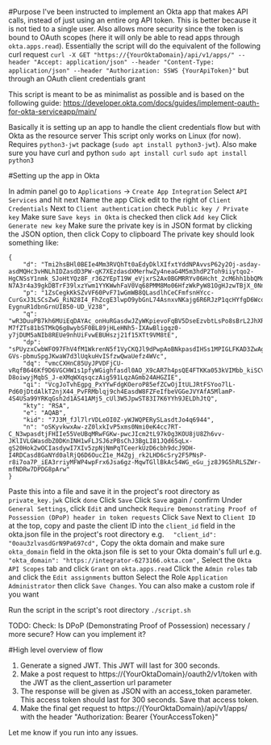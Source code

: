#Purpose
I've been instructed to implement an Okta app that makes API calls, instead of just using an entire org API token. This is better because it is not tied to a single user. Also allows more security since the token is bound to OAuth scopes (here it will only be able to read apps through `okta.apps.read`). Essentially the script will do the equivalent of the following curl request
`curl -X GET "https://{YourOktaDomain}/api/v1/apps/" --header "Accept: application/json" --header "Content-Type: application/json" --header "Authorization: SSWS {YourApiToken}"` but through an OAuth client credentials grant

This script is meant to be as minimalist as possible and is based on the following guide: https://developer.okta.com/docs/guides/implement-oauth-for-okta-serviceapp/main/

Basically it is setting up an app to handle the client credentials flow but with Okta as the resource server
This script only works on Linux (for now). Requires `python3-jwt` package (`sudo apt install python3-jwt`). Also make sure you have curl and python `sudo apt install curl` `sudo apt install python3`

#Setting up the app in Okta

In admin panel go to `Applications` -> `Create App Integration`
Select `API Services` and hit next
Name the app
Click edit to the right of `Client Credentials`
Next to `Client authentication` check `Public key / Private key`
Make sure `Save keys in Okta` is checked then click `Add key`
Click `Generate new key`
Make sure the private key is in JSON format by clicking the JSON option, then click Copy to clipboard
The private key should look something like:
```
{
    "d": "Tmi2hsBHl0BEIe4Mm3RVQhTt0aEdyDklXIfxtYddNPAvvsP62y2Oj-asday-asdMQHc3vHNLhIDZasdD3PW-qK7XEzdasdXMerhwZy4neaG4M5m3hdP2Toh9iiytqo2-HgCNSsY1nmk_SJoHtYQz8F_r362YEpT19W_eVjxrS2Ax0BGMRRYv06Hcht_2cM6hh1bbQMoNObwh14An12KeWtEUcc_H4kZJ0LSxQccEGoK7JHmH9fWsihB-N7A3r4a39gkDBTrF39lxzYwm1YYKWwhFaV0Vq68PMM8Mo06HfzWkPyW81OgHJzwTBjX_0NnRMqBdU1z5w9aiUG539khz8Q",
    "p": "1ZsCegkKkSZvVF60PvF71wGmWB8QLasdlhCeCFmfsnHYcc-CurGxJ3LSCsZwG_RiN28I4_FhZcgE3lwpO9ybGnL74AsnxvNKajg6R6RJzP1qcHYfgD6Wcoc0XzRE5nZ4K1C3P_q5p6cPOIMm-EygnuR1dbnGrnUIB50-UD_V238",
    "q": "wR3DuuPB7kh6MUiEqDAYAc_onHuRGasdwJZyWKpievoFqBV5DseEzvbtLsPo8sBrL2JhXRFfhbMbR-M7fZTs81bSTMkQ6g8wybSF0BL89jHLeHNh5-IXAwBligqz0-y7jDUM5aNIb8REUe9nhUiFvwEBUHszj21f15XTt9VM8tE",
    "dp": "sPUyzxCwbWFO97FhV4fM1WkrenN5f1VyCKQJl9dPwpAoBNkpasdIHSs1MPIGLFKAD3ZwAg6VZrGWvvPQwSPYZsf9PDVhpaMl8etU9Mb40NbcGADzxdWT45t42qo9rkNU-GVs-pbmuSpgJKwaW7d3lUqkuHvISfzwQwaUefz4WVc",
    "dq": "vmcCXHnC85UyJPVDFjCU-vRqfB646Kf9D6VGCHW1s1pfyWGighfasdl0AO_X9cAR7h4psQE4FTKKa053kVIMbb_kiSCVNLDVgYojhQuzrWlbG99nYKFh3uu9MWVr-D8oiwyjMqbS_J-eXMqWXqsqczAig591LqzAGmb24AHGZIE",
    "qi": "VcgJoTvhEgpg_PxYYwFdgKOeroP85efZCwOjItULJRtFSYoo7lL-Pd60jDtdAlkT2njX44_PvFRMblqj9ch4EasdW8FZFeIfbeVGGeJVYAfA5MlamP-4S4USa99YRKqGsh2d1AS41AMj5_cUl3W5JpwST83I7K6YYh9JELDhJtQ",
    "kty": "RSA",
    "e": "AQAB",
    "kid": "7J3M_fJl7lrVDLeOI0Z-yWJWQPERySLasdtJo4q6944",
    "n": "oSKyvkwxAw-zZ0lxkIvP5xms0Nmi0eK4cc7RT-C_N3wpasdtjFHIIe55VeUBqMRwFGKw-pwcJIcm2tL97kOg3KOU8jU8Zh6vv-JKlIVLGWasdbZ0DKnINH1wFLJSJ6zPBsChJ3BgLI81JQd65qLx-gS20Hok2wOCIasdywI7XIv5zpNjNmPqTCeerkUzD6cbh9dcJ9DH-I4RDCasd8GaNYd0alRjQ6D6OucZ1e_M4Zgj_rk2LHD6cSry2F5PNsP-r8i7oa7P_iEA3rriyMFWP4wpFrx6Jsa6gz-MqwTGllBkAc54WG_eGu_jz8J9G5hRLSZWr-mfNDRw7DPDG8pArw"
}
```

Paste this into a file and save it in the project's root directory as `private_key.jwk`
Click `done`
Click `Save`
Click `Save` again / confirm
Under `General Settings`, click `Edit` and uncheck `Require Demonstrating Proof of Possession (DPoP) header in token requests`
Click `Save`
Next to `Client ID` at the top, copy and paste the client ID into the `client_id` field in the okta.json file in the project's root directory e.g. `  "client_id": "0oau3zlvasdGrN9Pa697cd",`
Copy the okta domain and make sure `okta_domain` field in the okta.json file is set to your Okta domain's full url e.g. `  "okta_domain": "https://integrator-6273166.okta.com",`
Select the `Okta API Scopes` tab and click `Grant` on `okta.apps.read`
Click the `Admin roles` tab and click the `Edit assignments` button
Select the Role `Application Administrator` then click `Save Changes`. You can also make a custom role if you want

Run the script in the script's root directory `./script.sh`

TODO: Check: Is DPoP (Demonstrating Proof of Possession) necessary / more secure? How can you implement it?

#High level overview of flow
1. Generate a signed JWT. This JWT will last for 300 seconds.
2. Make a post request to https://{YourOktaDomain}/oauth2/v1/token with the JWT as the client_assertion url parameter
3. The response will be given as JSON with an access_token parameter. This access token should last for 300 seconds. Save that access token.
4. Make the final get request to https://{YourOktaDomain}/api/v1/apps/ with the header "Authorization: Bearer {YourAccessToken}"

Let me know if you run into any issues.
